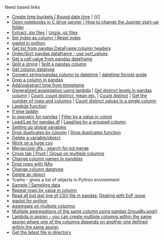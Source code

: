 Need based links

- [Create time buckets | Round date time](https://stackoverflow.com/questions/23966152/how-to-create-a-group-id-based-on-5-minutes-interval-in-pandas-timeseries) | ()[]
- [Open notebooks in C drive jupyter | How to change the Jupyter start-up folder](https://stackoverflow.com/questions/35254852/how-to-change-the-jupyter-start-up-folder)
- [Extract .zip files](https://thispointer.com/python-how-to-unzip-a-file-extract-single-multiple-or-all-files-from-a-zip-archive/) | [Unzip .gz files](https://stackoverflow.com/questions/31028815/how-to-unzip-gz-file-using-python)
- [Set index as column | Reset index](https://stackoverflow.com/questions/20461165/how-to-convert-index-of-a-pandas-dataframe-into-a-column)
- [ggplot in python](http://ggplot.yhathq.com/)
- [Get list from pandas DataFrame column headers](https://stackoverflow.com/questions/19482970/get-list-from-pandas-dataframe-column-headers)
- [Order/Sort pandas dataframe - use sort_values](http://pandas.pydata.org/pandas-docs/version/0.19/generated/pandas.DataFrame.sort.html)
- [Get a cell value from pandas dataframe](https://stackoverflow.com/questions/16729574/how-to-get-a-value-from-a-cell-of-a-dataframe)
- [Split a string](https://www.geeksforgeeks.org/python-string-split/) | [Split a pandas column](https://stackoverflow.com/questions/14745022/how-to-split-a-column-into-two-columns)
- [Get column datatype](https://stackoverflow.com/questions/22470690/get-list-of-pandas-dataframe-columns-based-on-data-type)
- [Convert string/pandas column to datetime](https://stackoverflow.com/questions/26763344/convert-pandas-column-to-datetime) | [datetime format guide](http://strftime.org/)
- [Drop a column in pandas](https://pandas.pydata.org/pandas-docs/stable/generated/pandas.DataFrame.drop.html)
- [Add/substract time from timestamp](https://stackoverflow.com/questions/25797245/how-to-properly-add-hours-to-a-pandas-tseries-index-datetimeindex)
- [Generalized aggregation using lambda](https://stackoverflow.com/questions/18554920/pandas-aggregate-count-distinct) | [Get distinct levels in pandas column](https://cmdlinetips.com/2018/01/how-to-get-unique-values-from-a-column-in-pandas-data-frame/) | [Count, count distinct, mean etc.](https://stackoverflow.com/questions/19384532/how-to-count-number-of-rows-per-group-and-other-statistics-in-pandas-group-by) | [Count distinct](https://stackoverflow.com/questions/15411158/pandas-countdistinct-equivalent) | [Get the number of rows and columns](http://www.learningaboutelectronics.com/Articles/How-to-get-the-number-of-rows-and-columns-in-a-pandas-dataframe-object-in-Python.php) | [Count distinct values in a single column](https://stackoverflow.com/questions/18554920/pandas-aggregate-count-distinct)
- [Lambda function](https://pandas.pydata.org/pandas-docs/version/0.18/generated/pandas.Series.apply.html)
- [If else ladder](https://stackoverflow.com/questions/44991438/lambda-including-if-elif-else)
- [In operator for pandas](https://stackoverflow.com/questions/12096252/use-a-list-of-values-to-select-rows-from-a-pandas-dataframe) | [Filter by a value in colum](https://stackoverflow.com/questions/11869910/pandas-filter-rows-of-dataframe-with-operator-chaining)
- [Lead/Lag for pandas df](https://stackoverflow.com/questions/20095673/shift-column-in-pandas-dataframe-up-by-one) | [Lead/lag by a grouped column](https://stackoverflow.com/questions/23664877/pandas-equivalent-of-oracle-lead-lag-function)
- [Setting up global variables](https://stackoverflow.com/questions/370357/python-variable-scope-error)
- [Drop duplicates by column](https://www.geeksforgeeks.org/python-pandas-dataframe-drop_duplicates/) | [Drop duplicates function](https://pandas.pydata.org/pandas-docs/stable/generated/pandas.DataFrame.drop_duplicates.html)
- [Delete a variable/object](https://stackoverflow.com/questions/26545051/is-there-a-way-to-delete-created-variables-functions-etc-from-the-memory-of-th?rq=1)
- [Work on a huge csv](https://pythondata.com/working-large-csv-files-python/)
- [Merge/Join dfs - search for pd.merge](https://pandas.pydata.org/pandas-docs/stable/merging.html)
- [Cross tab | Pivot | Group on multiple columns](https://pandas.pydata.org/pandas-docs/version/0.23.4/generated/pandas.crosstab.html)
- [Change column names in panddas](https://stackoverflow.com/questions/11346283/renaming-columns-in-pandas)
- [Drop rows with NAs](https://pandas.pydata.org/pandas-docs/stable/generated/pandas.DataFrame.dropna.html)
- [Change column datatype](https://pandas.pydata.org/pandas-docs/stable/generated/pandas.DataFrame.astype.html)
- [Delete an object](https://www.quora.com/How-do-I-delete-a-object-in-Python)
- %who - gives a list of objects in Python environment
- [Sample | Sampling data](https://pandas.pydata.org/pandas-docs/stable/generated/pandas.DataFrame.sample.html)
- [Repeat rows by value in column](https://stackoverflow.com/questions/47336704/python-pandas-how-to-repeat-rows-based-in-column-value)
- [Read all but last line of CSV file in pandas](https://stackoverflow.com/questions/33689694/read-all-but-last-line-of-csv-file-in-pandas); [Dealing with EoF issue](https://www.shanelynn.ie/pandas-csv-error-error-tokenizing-data-c-error-eof-inside-string-starting-at-line/)
- [ggplot for python](http://ggplot.yhathq.com/)
- [aggregate on multiple columns](https://pandas.pydata.org/pandas-docs/stable/reference/api/pandas.DataFrame.agg.html)
- [Multiple aggregations of the same column using pandas GroupBy.agg()](https://stackoverflow.com/questions/12589481/multiple-aggregations-of-the-same-column-using-pandas-groupby-agg)
- [Lambda in assign - you can create multiple columns within the same assign where one of the columns depends on another one defined within the same assign](https://pandas.pydata.org/pandas-docs/stable/reference/api/pandas.DataFrame.assign.html)
- [Get the latest file in directory](https://stackoverflow.com/questions/39327032/how-to-get-the-latest-file-in-a-folder-using-python)
